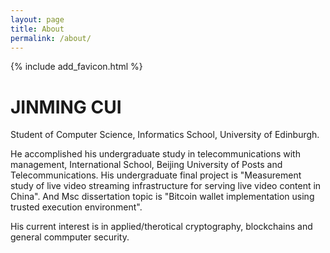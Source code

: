 ```yaml
---
layout: page
title: About
permalink: /about/
---
```

{% include add_favicon.html %}

# JINMING CUI

Student of Computer Science, Informatics School, University of Edinburgh.

He accomplished his undergraduate study in telecommunications with management, International School, Beijing University of Posts and Telecommunications. His undergraduate final project is "Measurement study of live  video streaming infrastructure for serving live video content in China". And Msc dissertation topic is "Bitcoin wallet implementation using trusted execution environment".

His current interest is in applied/therotical cryptography, blockchains and general commputer security.